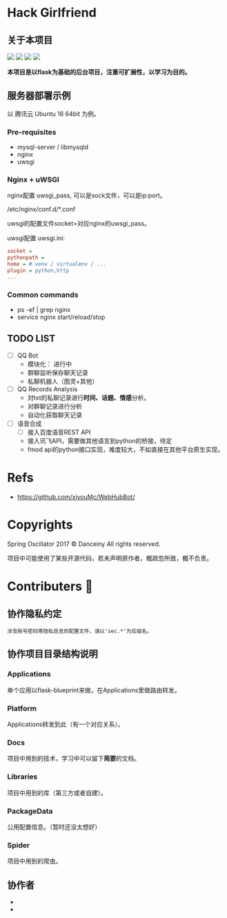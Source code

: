 # Hack Girlfriend

## 关于本项目 

[![](https://img.shields.io/badge/python-2.7-green.svg)](https://www.python.org/download/releases/3.4.0/) [![](https://img.shields.io/badge/python-3.5-green.svg)](https://www.python.org/downloads/release/python-352/)
 [![](https://img.shields.io/badge/license-MIT-brightgreen.svg)](LICENSE)
[![](https://img.shields.io/badge/Say%20Thanks-!-1EAEDB.svg)](https://saythanks.io/to/ResolveWang)

**本项目是以flask为基础的后台项目，注重可扩展性，以学习为目的。**

## 服务器部署示例
以 腾讯云 Ubuntu 16 64bit 为例。

### Pre-requisites
- mysql-server / libmysqld
- nginx
- uwsgi
### Nginx + uWSGI
nginx配置 uwsgi_pass, 可以是sock文件，可以是ip:port。

/etc/nginx/conf.d/*.conf

uwsgi的配置文件socket=对应nginx的uwsgi_pass。

uwsgi配置 uwsgi.ini:
```ini
socket = 
pythonpath = 
home = # venv / virtualenv / ...
plugin = python,http
...
```
### Common commands
- ps -ef | grep nginx
- service nginx start/reload/stop


## TODO LIST

- [ ] QQ Bot
    - 模块化： 进行中
    - 群聊监听保存聊天记录
    - 私聊机器人（图灵+其他）
- [ ] QQ Records Analysis
    - 対txt的私聊记录进行**时间、话题、情感**分析。
    - 对群聊记录进行分析
    - 自动化获取聊天记录
- [ ] 语音合成
    - [ ] 接入百度语音REST API
    - 接入讯飞API，需要做其他语言到python的桥接，待定
    - fmod api的python接口实现，难度较大，不如直接在其他平台原生实现。
    

# Refs
- https://github.com/xiyouMc/WebHubBot/

# Copyrights
Spring Oscillator 2017 &copy; Danceiny
All rights reserved.

项目中可能使用了某些开源代码，若未声明原作者，概疏忽所致，概不负责。

# Contributers 📢

## 协作隐私约定
    涉及账号密码等隐私信息的配置文件，请以'sec.*'为后缀名。
    
## 协作项目目录结构说明

### Applications
单个应用以flask-blueprint来做，在Applications里做路由转发。

### Platform
Applications转发到此（有一个对应关系）。

### Docs
项目中用到的技术，学习中可以留下**简要**的文档。

### Libraries
项目中用到的库（第三方或者自建）。

### PackageData
公用配置信息。（暂时还没太想好）

### Spider
项目中用到的爬虫。



## 协作者
- 
- 


